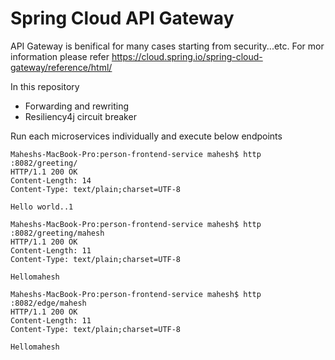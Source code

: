 # Spring Cloud API Gateway
API Gateway is benifical for many cases starting from security...etc. For mor information please refer 
https://cloud.spring.io/spring-cloud-gateway/reference/html/

In this repository 
* Forwarding and rewriting
* Resiliency4j circuit breaker

Run each microservices individually and execute below endpoints

```
Maheshs-MacBook-Pro:person-frontend-service mahesh$ http :8082/greeting/
HTTP/1.1 200 OK
Content-Length: 14
Content-Type: text/plain;charset=UTF-8

Hello world..1

Maheshs-MacBook-Pro:person-frontend-service mahesh$ http :8082/greeting/mahesh
HTTP/1.1 200 OK
Content-Length: 11
Content-Type: text/plain;charset=UTF-8

Hellomahesh

Maheshs-MacBook-Pro:person-frontend-service mahesh$ http :8082/edge/mahesh
HTTP/1.1 200 OK
Content-Length: 11
Content-Type: text/plain;charset=UTF-8

Hellomahesh


```
